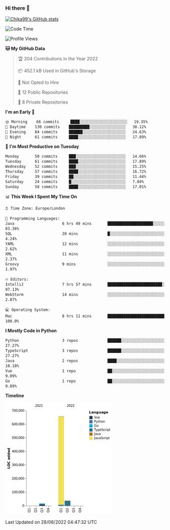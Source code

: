 ### Hi there 👋
[![Chika99's GitHub stats](https://github-readme-stats.vercel.app/api?username=Chika99&count_private=true&show_icons=true)](https://github.com/anuraghazra/github-readme-stats)

<!--START_SECTION:waka-->
![Code Time](http://img.shields.io/badge/Code%20Time-0%20secs-blue)

![Profile Views](http://img.shields.io/badge/Profile%20Views-0-blue)

**🐱 My GitHub Data** 

> 🏆 204 Contributions in the Year 2022
 > 
> 📦 452.1 kB Used in GitHub's Storage 
 > 
> 🚫 Not Opted to Hire
 > 
> 📜 12 Public Repositories 
 > 
> 🔑 8 Private Repositories  
 > 
**I'm an Early 🐤** 

```text
🌞 Morning    66 commits     ████░░░░░░░░░░░░░░░░░░░░░   19.35% 
🌆 Daytime    130 commits    █████████░░░░░░░░░░░░░░░░   38.12% 
🌃 Evening    84 commits     ██████░░░░░░░░░░░░░░░░░░░   24.63% 
🌙 Night      61 commits     ████░░░░░░░░░░░░░░░░░░░░░   17.89%

```
📅 **I'm Most Productive on Tuesday** 

```text
Monday       50 commits     ███░░░░░░░░░░░░░░░░░░░░░░   14.66% 
Tuesday      61 commits     ████░░░░░░░░░░░░░░░░░░░░░   17.89% 
Wednesday    52 commits     ███░░░░░░░░░░░░░░░░░░░░░░   15.25% 
Thursday     57 commits     ████░░░░░░░░░░░░░░░░░░░░░   16.72% 
Friday       39 commits     ██░░░░░░░░░░░░░░░░░░░░░░░   11.44% 
Saturday     24 commits     █░░░░░░░░░░░░░░░░░░░░░░░░   7.04% 
Sunday       58 commits     ████░░░░░░░░░░░░░░░░░░░░░   17.01%

```


📊 **This Week I Spent My Time On** 

```text
⌚︎ Time Zone: Europe/London

💬 Programming Languages: 
Java                     6 hrs 49 mins       ████████████████████░░░░░   83.36% 
SQL                      20 mins             █░░░░░░░░░░░░░░░░░░░░░░░░   4.24% 
YAML                     12 mins             ░░░░░░░░░░░░░░░░░░░░░░░░░   2.62% 
XML                      11 mins             ░░░░░░░░░░░░░░░░░░░░░░░░░   2.37% 
Groovy                   9 mins              ░░░░░░░░░░░░░░░░░░░░░░░░░   1.97%

🔥 Editors: 
IntelliJ                 7 hrs 57 mins       ████████████████████████░   97.13% 
WebStorm                 14 mins             ░░░░░░░░░░░░░░░░░░░░░░░░░   2.87%

💻 Operating System: 
Mac                      8 hrs 11 mins       █████████████████████████   100.0%

```

**I Mostly Code in Python** 

```text
Python                   3 repos             ██████░░░░░░░░░░░░░░░░░░░   27.27% 
TypeScript               3 repos             ██████░░░░░░░░░░░░░░░░░░░   27.27% 
Java                     2 repos             ████░░░░░░░░░░░░░░░░░░░░░   18.18% 
Vue                      1 repo              ██░░░░░░░░░░░░░░░░░░░░░░░   9.09% 
Go                       1 repo              ██░░░░░░░░░░░░░░░░░░░░░░░   9.09%

```


**Timeline**

![Chart not found](https://raw.githubusercontent.com/Chika99/Chika99/main/charts/bar_graph.png) 


 Last Updated on 28/06/2022 04:47:32 UTC
<!--END_SECTION:waka-->

<!--
**Chika99/Chika99** is a ✨ _special_ ✨ repository because its `README.md` (this file) appears on your GitHub profile.

Here are some ideas to get you started:

- 🔭 I’m currently working on ...
- 🌱 I’m currently learning ...
- 👯 I’m looking to collaborate on ...
- 🤔 I’m looking for help with ...
- 💬 Ask me about ...
- 📫 How to reach me: ...
- 😄 Pronouns: ...
- ⚡ Fun fact: ...
-->
